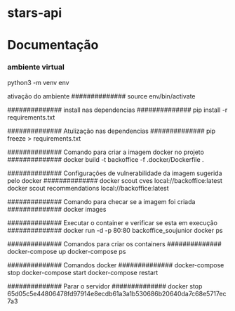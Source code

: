 # stars-api

# Documentação 

### ambiente virtual 
  python3 -m venv env

ativação do ambiente ############## 
  source env/bin/activate
  
############## install nas dependencias ############## 
  pip install -r requirements.txt

############## Atulização nas dependencias ############## 
  pip freeze > requirements.txt
  
############## Comando para criar a imagem docker no projeto ############## 
  docker build -t backoffice -f .docker/Dockerfile .

############## Configurações de vulnerabilidade da imagem sugerida pelo docker ############## 
  docker scout cves local://backoffice:latest
  docker scout recommendations local://backoffice:latest
  
############## Comando para checar se a imagem foi criada ############## 
  docker images

############## Executar o container e verificar se esta em execução ############## 
  docker run -d -p 80:80 backoffice_soujunior
  docker ps
  
############## Comandos para criar os containers ##############
docker-compose up
docker-compose ps

############## Comandos docker ##############
docker-compose stop
docker-compose start 
docker-compose restart

############## Parar o servidor ############## 
  docker stop <seu id> 65d05c5e44806478fd97914e8ecdb61a3a1b530686b20640da7c68e5717ec7a3
